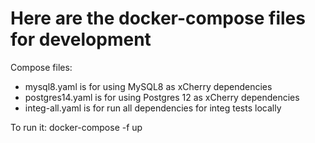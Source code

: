 # Here are the docker-compose files for development


Compose files:
* mysql8.yaml is for using MySQL8 as xCherry dependencies
* postgres14.yaml is for using Postgres 12 as xCherry dependencies
* integ-all.yaml is for run all dependencies for integ tests locally

To run it:
docker-compose -f <filename> up
